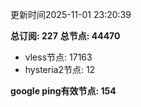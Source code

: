 更新时间2025-11-01 23:20:39

**总订阅: 227**
**总节点: 44470**
- vless节点: 17163
- hysteria2节点: 12

**google ping有效节点: 154**
